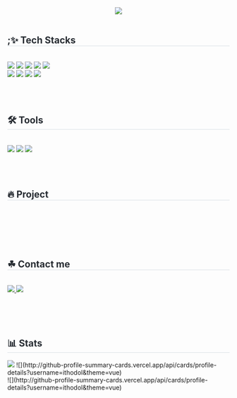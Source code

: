 <div align= "center">
    <img src="https://capsule-render.vercel.app/api?type=waving&color=6eb427&height=180&text=ithodol's%20GitHub&animation=&fontColor=000000&fontSize=70" />
</div>
    <div style="text-align: left;"> 
    <br>
    <div style="font-weight: 700; font-size: 15px; text-align: left; color: #282d33;">  </div> 
    </div>
    <div style="text-align: left;">
        <h2 style="border-bottom: 1px solid #d8dee4; color: #282d33;"> ;✨ Tech Stacks </h2> <br> 
        <div style="margin: ; text-align: left;" "text-align: left;"> <img src="https://img.shields.io/badge/Java-007396?style=for-the-badge&logo=Java&logoColor=white">
              <img src="https://img.shields.io/badge/SpringBoot-6DB33F?style=for-the-badge&logo=SpringBoot&logoColor=white"/>
              <img src="https://img.shields.io/badge/MySQL-4479A1?style=for-the-badge&logo=MySQL&logoColor=white">
              <img src="https://img.shields.io/badge/React-61DAFB?style=for-the-badge&logo=React&logoColor=white">
              <img src="https://img.shields.io/badge/HTML5-E34F26?style=for-the-badge&logo=HTML5&logoColor=white">
              <br/><img src="https://img.shields.io/badge/CSS3-1572B6?style=for-the-badge&logo=CSS3&logoColor=white">
              <img src="https://img.shields.io/badge/Javascript-F7DF1E?style=for-the-badge&logo=Javascript&logoColor=white">
              <img src="https://img.shields.io/badge/Flutter-02569B?style=for-the-badge&logo=Flutter&logoColor=white">
              <img src="https://img.shields.io/badge/dart-0175C2?style=for-the-badge&logo=dart&logoColor=white">
        </div>
    </div>
    <br><br><br>
    <div style="text-align: left;">
        <h2 style="border-bottom: 1px solid #d8dee4; color: #282d33;"> 🛠️ Tools </h2> <br> 
        <div style="margin: ; text-align: left;" "text-align: left;">
          <img src="https://img.shields.io/badge/intellijidea-000000?style=for-the-badge&logo=intellijidea&logoColor=white"/>
          <img src="https://img.shields.io/badge/vscode-1e97e8?style=for-the-badge&logo=vscode&logoColor=white"/>
          <img src="https://img.shields.io/badge/eclipseide-525C86?style=for-the-badge&logo=eclipseide&logoColor=white"/>
        </div>
    </div>
    <br><br><br>
    <div style="text-align: left;">
    <h2 style="border-bottom: 1px solid #d8dee4; color: #282d33;">🔥 Project </h2> <br>
        <div style="text-align: left;">
        </div>  <br> 
    <div style="text-align: left;">  </div> 
    </div>
    <br><br><br>
    <div style="text-align: left;">
    <h2 style="border-bottom: 1px solid #d8dee4; color: #282d33;">☘ Contact me </h2> <br>
        <div style="text-align: left;">
         <a href=https://www.notion.so/1c43186615b9800899c1ef3e6fe14867>
             <img src="https://img.shields.io/badge/Notion-000000?style=for-the-badge&logo=Notion&logoColor=white&link=https://www.notion.so/1c43186615b9800899c1ef3e6fe14867">
         </a>
         <a href=mailto:ithodolking@gmail.com>
            <img src="https://img.shields.io/badge/Gmail-EA4335?style=for-the-badge&logo=Gmail&logoColor=white&link=mailto:ithodolking@gmail.com">
         </a>
        </div>  <br> 
    <div style="text-align: left;">  </div> 
    </div>
    <br><br><br>
    <div style="text-align: left;"> 
    <h2 style="border-bottom: 1px solid #d8dee4; color: #282d33;"> 📊 Stats </h2>
        <div style="text-align: left;">
            <img src="https://github-readme-stats.vercel.app/api/top-langs/?username=ithodol&layout=compact&bg_color=180,fafafa,00000000&title_color=000000&text_color=000000"/>
            ![](http://github-profile-summary-cards.vercel.app/api/cards/profile-details?username=ithodol&theme=vue)
        </div> 
    </div>
    ![](http://github-profile-summary-cards.vercel.app/api/cards/profile-details?username=ithodol&theme=vue)
    
